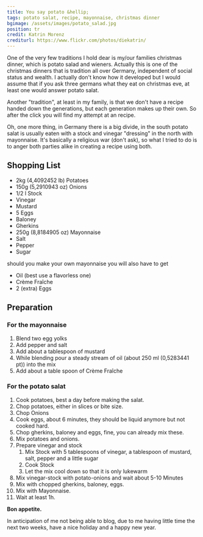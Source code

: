 ```yaml
---
title: You say potato &hellip;
tags: potato salat, recipe, mayonnaise, christmas dinner
bgimage: /assets/images/potato_salad.jpg
position: tr
credit: Katrin Morenz
crediturl: https://www.flickr.com/photos/diekatrin/
---
```


One of the very few traditions I hold dear is my/our families christmas dinner, which is potato salad and wieners. Actually this is one of the christmas dinners that is tradition all over Germany, independent of social status and wealth. I actually don't know how it developed but I would assume that if you ask three germans what they eat on christmas eve, at least one would answer potato salat. 

Another "tradition", at least in my family, is that we don't have a recipe handed down the generations, but each generation makes up their own. So after the click you will find my attempt at an recipe. 

<!--more-->

Oh, one more thing, in Germany there is a big divide, in the south potato salat is usually eaten with a stock and vinegar "dressing" in the north with mayonnaise. It's basically a religious war (don't ask), so what I tried to do is to anger both parties alike in creating a recipe using both. 

## Shopping List

* 2kg (4,4092452 lb) Potatoes 
* 150g (5,2910943 oz) Onions
* 1/2 l Stock
* Vinegar
* Mustard
* 5 Eggs
* Baloney
* Gherkins
* 250g (8,8184905 oz) Mayonnaise
* Salt
* Pepper
* Sugar

should you make your own mayonnaise you will also have to get

* Oil (best use a flavorless one)
* Crème Fraîche
* 2 (extra) Eggs 

## Preparation

### For the mayonnaise

1. Blend two egg yolks
2. Add pepper and salt
3. Add about a tablespoon of mustard
4. While blending pour a steady stream of oil (about 250 ml (0,5283441 pt)) into the mix
5. Add about a table spoon of Crème Fraîche 

### For the potato salat 

1. Cook potatoes, best a day before making the salat.
2. Chop potatoes, either in slices or bite size. 
3. Chop Onions
4. Cook eggs, about 6 minutes, they should be liquid anymore but not cooked hard.
5. Chop gherkins, baloney and eggs, fine, you can already mix these. 
6. Mix potatoes and onions. 
7. Prepare vinegar and stock
	1. Mix Stock with 5 tablespoons of vinegar, a tablespoon of mustard, salt, pepper and a little sugar
	2. Cook Stock
	3. Let the mix cool down so that it is only lukewarm
8. Mix vinegar-stock with potato-onions and wait about 5-10 Minutes
9. Mix with chopped gherkins, baloney, eggs.
10. Mix with Mayonnaise.
11. Wait at least 1h.

**Bon appetite.**

In anticipation of me not being able to blog, due to me having little time the next two weeks, have a nice holiday and a happy new year.

